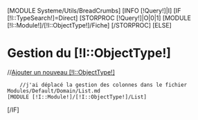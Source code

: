 [MODULE Systeme/Utils/BreadCrumbs]
[INFO [!Query!]|I]
[IF [!I::TypeSearch!]=Direct]
    [STORPROC [!Query!]|O|0|1]
        [MODULE [!I::Module!]/[!I::ObjectType!]/Fiche]
    [/STORPROC]
[ELSE]
<div class="row">
    <div class="col-md-8">
        <h1>Gestion du [!I::ObjectType!]</h1>
    </div>
    <div class="col-md-4">
        //<a class="btn btn-success btn-block btn-lg" href="/[!Sys::CurrentMenu::Url!]/Ajouter">Ajouter un nouveau [!I::ObjectType!]</a>
    </div>
</div>
        
        //j'ai déplacé la gestion des colonnes dans le fichier Modules/Default/Domain/List.md
    [MODULE [!I::Module!]/[!I::ObjectType!]/List]
[/IF]